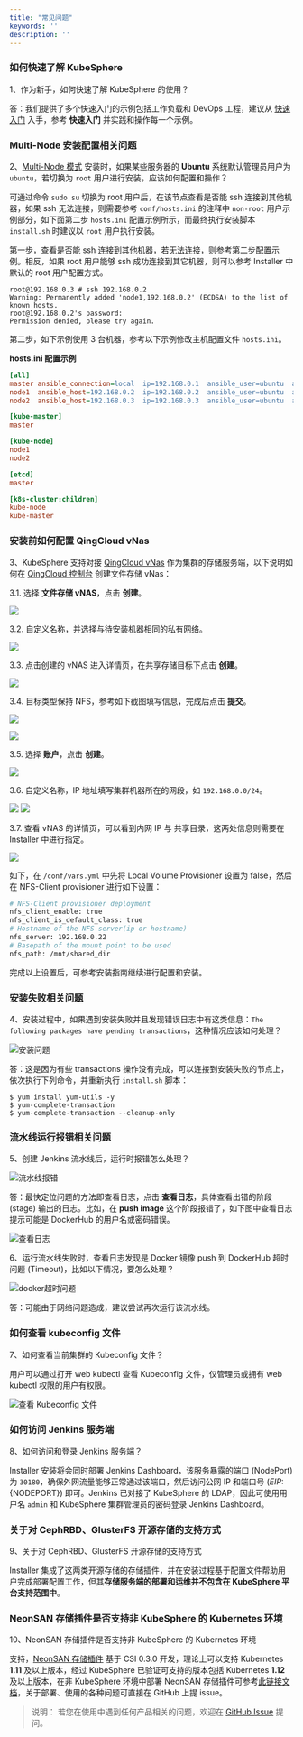 ```yaml
---
title: "常见问题" 
keywords: ''
description: ''
---
```


### 如何快速了解 KubeSphere

1、作为新手，如何快速了解 KubeSphere 的使用？

答：我们提供了多个快速入门的示例包括工作负载和 DevOps 工程，建议从 [快速入门](../../zh-CN/quick-start/quick-start-guide) 入手，参考 **快速入门** 并实践和操作每一个示例。

### Multi-Node 安装配置相关问题

2、[Multi-Node 模式](../installation/multi-node) 安装时，如果某些服务器的 **Ubuntu** 系统默认管理员用户为 `ubuntu`，若切换为 `root` 用户进行安装，应该如何配置和操作？

可通过命令 `sudo su` 切换为 root 用户后，在该节点查看是否能 ssh 连接到其他机器，如果 ssh 无法连接，则需要参考 `conf/hosts.ini` 的注释中 `non-root` 用户示例部分，如下面第二步 `hosts.ini` 配置示例所示，而最终执行安装脚本 `install.sh` 时建议以 `root` 用户执行安装。

第一步，查看是否能 ssh 连接到其他机器，若无法连接，则参考第二步配置示例。相反，如果 root 用户能够 ssh 成功连接到其它机器，则可以参考 Installer 中默认的 root 用户配置方式。

```
root@192.168.0.3 # ssh 192.168.0.2
Warning: Permanently added 'node1,192.168.0.2' (ECDSA) to the list of known hosts.
root@192.168.0.2's password: 
Permission denied, please try again.
```
第二步，如下示例使用 3 台机器，参考以下示例修改主机配置文件 `hosts.ini`。

**hosts.ini 配置示例**
```ini
[all]
master ansible_connection=local  ip=192.168.0.1  ansible_user=ubuntu  ansible_become_pass=Qcloud@123
node1  ansible_host=192.168.0.2  ip=192.168.0.2  ansible_user=ubuntu  ansible_become_pass=Qcloud@123
node2  ansible_host=192.168.0.3  ip=192.168.0.3  ansible_user=ubuntu  ansible_become_pass=Qcloud@123

[kube-master]
master 	  	 

[kube-node]
node1 	 
node2

[etcd]
master	 

[k8s-cluster:children]
kube-node
kube-master 

```

### 安装前如何配置 QingCloud vNas

3、KubeSphere 支持对接 [QingCloud vNas](https://www.qingcloud.com/products/nas/) 作为集群的存储服务端，以下说明如何在 [QingCloud 控制台](console.qingcloud.com) 创建文件存储 vNas：

3.1. 选择 **文件存储 vNAS**，点击 **创建**。

![](https://pek3b.qingstor.com/kubesphere-docs/png/20190307223103.png)

3.2. 自定义名称，并选择与待安装机器相同的私有网络。

![](https://pek3b.qingstor.com/kubesphere-docs/png/20190307223413.png)

3.3. 点击创建的 vNAS 进入详情页，在共享存储目标下点击 **创建**。

![](https://pek3b.qingstor.com/kubesphere-docs/png/20190307223611.png)

3.4. 目标类型保持 NFS，参考如下截图填写信息，完成后点击 **提交**。

![](https://pek3b.qingstor.com/kubesphere-docs/png/20190307223903.png)

![](https://pek3b.qingstor.com/kubesphere-docs/png/20190307224027.png)

3.5. 选择 **账户**，点击 **创建**。

![](https://pek3b.qingstor.com/kubesphere-docs/png/20190307224602.png)

3.6. 自定义名称，IP 地址填写集群机器所在的网段，如 `192.168.0.0/24`。

![](https://pek3b.qingstor.com/kubesphere-docs/png/20190307233711.png)
![](https://pek3b.qingstor.com/kubesphere-docs/png/20190307235304.png)

3.7. 查看 vNAS 的详情页，可以看到内网 IP 与 共享目录，这两处信息则需要在 Installer 中进行指定。

![](https://pek3b.qingstor.com/kubesphere-docs/png/20190307235523.png)

如下，在 `/conf/vars.yml` 中先将 Local Volume Provisioner 设置为 false，然后在 NFS-Client provisioner 进行如下设置：


```bash
# NFS-Client provisioner deployment
nfs_client_enable: true
nfs_client_is_default_class: true
# Hostname of the NFS server(ip or hostname)
nfs_server: 192.168.0.22
# Basepath of the mount point to be used
nfs_path: /mnt/shared_dir
```

完成以上设置后，可参考安装指南继续进行配置和安装。

### 安装失败相关问题

4、安装过程中，如果遇到安装失败并且发现错误日志中有这类信息：`The following packages have pending transactions`，这种情况应该如何处理？

![安装问题](/faq-installation-1.png)

答：这是因为有些 transactions 操作没有完成，可以连接到安装失败的节点上，依次执行下列命令，并重新执行 `install.sh` 脚本：

```shell
$ yum install yum-utils -y
$ yum-complete-transaction
$ yum-complete-transaction --cleanup-only
```


### 流水线运行报错相关问题

5、创建 Jenkins 流水线后，运行时报错怎么处理？

![流水线报错](/faq-pipeline-error.png)

答：最快定位问题的方法即查看日志，点击 **查看日志**，具体查看出错的阶段 (stage) 输出的日志。比如，在 **push image** 这个阶段报错了，如下图中查看日志提示可能是 DockerHub 的用户名或密码错误。

![查看日志](/faq-pipeline-log.png)

6、运行流水线失败时，查看日志发现是 Docker 镜像 push 到 DockerHub 超时问题 (Timeout)，比如以下情况，要怎么处理？

![docker超时问题](/pipeline-docker-timeout.png)

答：可能由于网络问题造成，建议尝试再次运行该流水线。

### 如何查看 kubeconfig 文件

7、如何查看当前集群的 Kubeconfig 文件？

用户可以通过打开 web kubectl 查看 Kubeconfig 文件，仅管理员或拥有 web kubectl 权限的用户有权限。

![查看 Kubeconfig 文件](/view-kubeconfig.png)

### 如何访问 Jenkins 服务端

8、如何访问和登录 Jenkins 服务端？

Installer 安装将会同时部署 Jenkins Dashboard，该服务暴露的端口 (NodePort) 为 `30180`，确保外网流量能够正常通过该端口，然后访问公网 IP 和端口号 (${EIP}:${NODEPORT}) 即可。Jenkins 已对接了 KubeSphere 的 LDAP，因此可使用用户名 `admin` 和 KubeSphere 集群管理员的密码登录 Jenkins Dashboard。

### 关于对 CephRBD、GlusterFS 开源存储的支持方式

9、关于对 CephRBD、GlusterFS 开源存储的支持方式

Installer 集成了这两类开源存储的存储插件，并在安装过程基于配置文件帮助用户完成部署配置工作，但其**存储服务端的部署和运维并不包含在 KubeSphere 平台支持范围中**。

### NeonSAN 存储插件是否支持非 KubeSphere 的 Kubernetes 环境

10、NeonSAN 存储插件是否支持非 KubeSphere 的 Kubernetes 环境

支持，[NeonSAN 存储插件](https://github.com/yunify/qingstor-csi) 基于 CSI 0.3.0 开发，理论上可以支持 Kubernetes **1.11** 及以上版本，经过 KubeSphere 已验证可支持的版本包括 Kubernetes **1.12** 及以上版本，在非 KubeSphere 环境中部署 NeonSAN 存储插件可参考[此链接文档](https://github.com/yunify/qingstor-csi/blob/master/README_zh.md)，关于部署、使用的各种问题可直接在 GitHub 上提 issue。

> 说明：
> 若您在使用中遇到任何产品相关的问题，欢迎在 [GitHub Issue](https://github.com/kubesphere/docs.kubesphere.io/issues) 提问。
> 